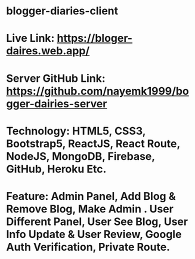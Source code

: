 # blogger-diaries-client
# Live Link: https://bloger-daires.web.app/
# Server GitHub Link: https://github.com/nayemk1999/bogger-dairies-server
# Technology: HTML5, CSS3, Bootstrap5, ReactJS, React Route, NodeJS, MongoDB, Firebase, GitHub, Heroku Etc.
# Feature: Admin Panel, Add Blog & Remove Blog, Make Admin . User Different Panel, User See Blog, User Info Update & User Review, Google Auth Verification, Private Route.
